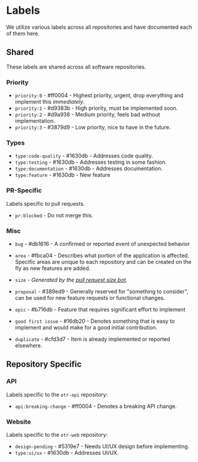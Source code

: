 # Labels

We utilize various labels across all repositories and have documented each of them here.

## Shared

These labels are shared across all software repositories.

### Priority

* `priority:0` - #ff0004 - Highest priority, urgent, drop everything and implement this *immediately*.
* `priority:1` - #d9383b - High priority, must be implemented soon.
* `priority:2` - #d9a938 - Medium priority, feels bad without implementation.
* `priority:3` - #3879d9 - Low priority, nice to have in the future.

### Types

* `type:code-quality` - #1630db - Addresses code quality.
* `type:testing` - #1630db - Addresses testing in some fashion.
* `type:documentation` - #1630db - Addresses documentation.
* `type:feature` - #1630db - New feature

### PR-Specific

Labels specific to pull requests.

* `pr:blocked` - Do not merge this.

### Misc

* `bug` - #db1616 - A confirmed or reported event of unexpected behavior

* `area` - #fbca04 - Describes what portion of the application is affected. Specific areas are unique to each repository and can be created on the fly as new features are added.
* `size` - *Generated by the [pull request size bot](https://github.com/marketplace/pull-request-size).*
* `proposal` - #389ed9 - Generally reserved for "something to consider", can be used for new feature requests or functional changes.
* `epic` - #b716db - Feature that requires significant effort to implement
* `good first issue` - #16db20 - Denotes something that is easy to implement and would make for a good initial contribution.
* `duplicate` - #cfd3d7 - Item is already implemented or reported elsewhere.

## Repository Specific

### API

Labels specific to the `otr-api` repository:

* `api:breaking-change` - #ff0004 - Denotes a breaking API change.

### Website

Labels specific to the `otr-web` repository:

* `design-pending` - #5319e7 - Needs UI/UX design before implementing.
* `type:ui/ux` - #1630db - Addresses UI/UX.
